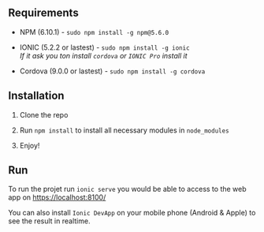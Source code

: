 ## Requirements

- NPM (6.10.1) - `sudo npm install -g npm@5.6.0`

- IONIC (5.2.2 or lastest) - `sudo npm install -g ionic`<br />
  _If it ask you ton install `cordova` or `IONIC Pro` install it_
  
- Cordova (9.0.0 or lastest) - `sudo npm install -g cordova`

## Installation

1. Clone the repo

2. Run `npm install` to install all necessary modules in `node_modules`

3. Enjoy!

## Run

To run the projet run `ionic serve` you would be able to access to the web app on [https://localhost:8100/](https://localhost:8100/)

You can also install `Ionic DevApp` on your mobile phone (Android & Apple) to see the result in realtime.
